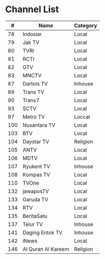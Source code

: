 # Channel List
\# | Name | Category
-- | -- | --
78 | Indosiar | Local
79 | Jak TV | Local
80 | TVRI | Local
81 | RCTI | Local
82 | GTV | Local
83 | MNCTV | Local
87 | Dartois TV | Inhouse
89 | Trans TV | Local
90 | Trans7 | Local
93 | SCTV | Local
97 | Metro TV | Loccal
100 | Nusantara TV | Local
103 | BTV | Local
104 | Daystar TV | Religion
105 | ANTV | Local
106 | MDTV | Local
107 | Ryukent TV | Inhouse
108 | Kompas TV | Local
110 | TVOne | Local
132 | jawaposTV | Local
133 | Garuda TV | Local
134 | RTV | Local
135 | BeritaSatu | Local
137 | Telur TV | Inhouse
141 | Daging Entok TV | Inhouse
142 | iNews | Local
146 | Al Quran Al Kareem | Religion

